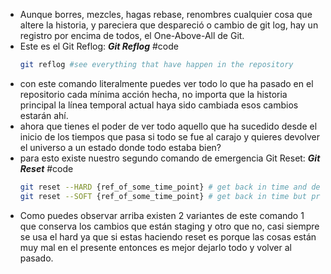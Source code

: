 - Aunque borres, mezcles, hagas rebase, renombres cualquier cosa que altere la historia, y pareciera que despareció o cambio de git log, hay un registro por encima de todos, el One-Above-All de Git.
- Este es el Git Reflog:
  ***Git Reflog*** #code
  ```bash
  git reflog #see everything that have happen in the repository
  ```
- con este comando literalmente puedes ver todo lo que ha pasado en el repositorio cada mínima acción hecha, no importa que la historia principal la línea temporal actual haya sido cambiada esos cambios estarán ahí.
- ahora que tienes el poder de ver todo aquello que ha sucedido desde el inicio de los tiempos que pasa si todo se fue al carajo y quieres devolver el universo a un estado donde todo estaba bien?
- para esto existe nuestro segundo comando de emergencia Git Reset:
  ***Git Reset*** #code
  ```bash
  git reset --HARD {ref_of_some_time_point} # get back in time and delete every change you have in the working directory
  git reset --SOFT {ref_of_some_time_point} # get back in time but preserve the changes you have in the working directory
  ```
- Como puedes observar arriba existen 2 variantes de este comando 1 que conserva los cambios que están staging y otro que no, casi siempre se usa el hard ya que si estas haciendo reset es porque las cosas están muy mal en el presente entonces es mejor dejarlo todo y volver al pasado.